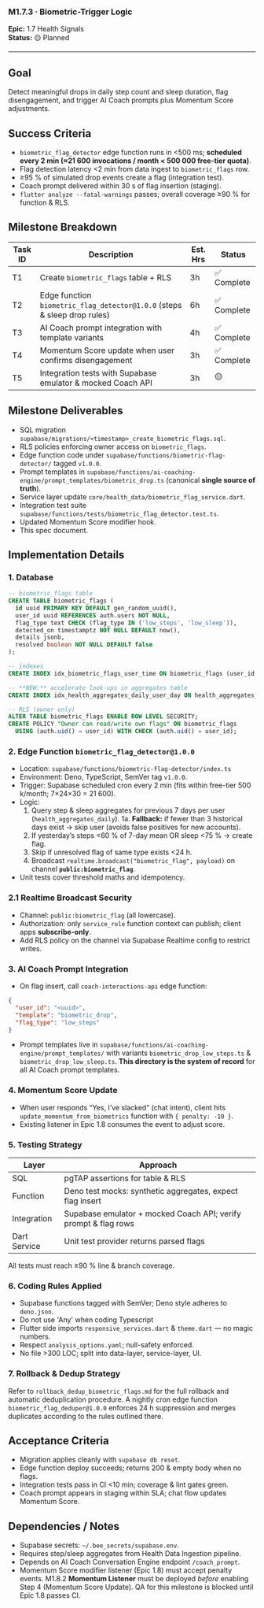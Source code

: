 ### M1.7.3 · Biometric-Trigger Logic

**Epic:** 1.7 Health Signals\
**Status:** 🟡 Planned

---

## Goal

Detect meaningful drops in daily step count and sleep duration, flag
disengagement, and trigger AI Coach prompts plus Momentum Score adjustments.

## Success Criteria

- `biometric_flag_detector` edge function runs in <500 ms; **scheduled every 2
  min (≈21 600 invocations / month &lt; 500 000 free-tier quota)**.
- Flag detection latency <2 min from data ingest to `biometric_flags` row.
- ≥95 % of simulated drop events create a flag (integration test).
- Coach prompt delivered within 30 s of flag insertion (staging).
- `flutter analyze --fatal-warnings` passes; overall coverage ≥90 % for function
  & RLS.

## Milestone Breakdown

| Task ID | Description                                                              | Est. Hrs | Status      |
| ------- | ------------------------------------------------------------------------ | -------- | ----------- |
| T1      | Create `biometric_flags` table + RLS                                     | 3h       | ✅ Complete |
| T2      | Edge function `biometric_flag_detector@1.0.0` (steps & sleep drop rules) | 6h       | ✅ Complete |
| T3      | AI Coach prompt integration with template variants                       | 4h       | ✅ Complete |
| T4      | Momentum Score update when user confirms disengagement                   | 3h       | ✅ Complete |
| T5      | Integration tests with Supabase emulator & mocked Coach API              | 3h       | 🟡          |

## Milestone Deliverables

- SQL migration `supabase/migrations/<timestamp>_create_biometric_flags.sql`.
- RLS policies enforcing owner access on `biometric_flags`.
- Edge function code under `supabase/functions/biometric-flag-detector/` tagged
  `v1.0.0`.
- Prompt templates in
  `supabase/functions/ai-coaching-engine/prompt_templates/biometric_drop.ts`
  (canonical **single source of truth**).
- Service layer update `core/health_data/biometric_flag_service.dart`.
- Integration test suite
  `supabase/functions/tests/biometric_flag_detector.test.ts`.
- Updated Momentum Score modifier hook.
- This spec document.

## Implementation Details

### 1. Database

```sql
-- biometric_flags table
CREATE TABLE biometric_flags (
  id uuid PRIMARY KEY DEFAULT gen_random_uuid(),
  user_id uuid REFERENCES auth.users NOT NULL,
  flag_type text CHECK (flag_type IN ('low_steps', 'low_sleep')),
  detected_on timestamptz NOT NULL DEFAULT now(),
  details jsonb,
  resolved boolean NOT NULL DEFAULT false
);

-- indexes
CREATE INDEX idx_biometric_flags_user_time ON biometric_flags (user_id, detected_on DESC);

-- **NEW:** accelerate look-ups in aggregates table
CREATE INDEX idx_health_aggregates_daily_user_day ON health_aggregates_daily (user_id, day DESC);

-- RLS (owner only)
ALTER TABLE biometric_flags ENABLE ROW LEVEL SECURITY;
CREATE POLICY "Owner can read/write own flags" ON biometric_flags
  USING (auth.uid() = user_id) WITH CHECK (auth.uid() = user_id);
```

### 2. Edge Function `biometric_flag_detector@1.0.0`

- Location: `supabase/functions/biometric-flag-detector/index.ts`
- Environment: Deno, TypeScript, SemVer tag `v1.0.0`.
- Trigger: Supabase scheduled cron every 2 min (fits within free-tier 500
  k/month; 7×24×30 = 21 600).
- Logic:
  1. Query step & sleep aggregates for previous 7 days per user
     (`health_aggregates_daily`). 1a. **Fallback:** if fewer than 3 historical
     days exist → skip user (avoids false positives for new accounts).
  2. If yesterday’s steps <60 % of 7-day mean OR sleep <75 % → create flag.
  3. Skip if unresolved flag of same type exists <24 h.
  4. Broadcast `realtime.broadcast("biometric_flag", payload)` on channel
     **`public:biometric_flag`**.
- Unit tests cover threshold maths and idempotency.

### 2.1 Realtime Broadcast Security

- Channel: `public:biometric_flag` (all lowercase).
- Authorization: only `service_role` function context can publish; client apps
  **subscribe-only**.
- Add RLS policy on the channel via Supabase Realtime config to restrict writes.

### 3. AI Coach Prompt Integration

- On flag insert, call `coach-interactions-api` edge function:

```json
{
  "user_id": "<uuid>",
  "template": "biometric_drop",
  "flag_type": "low_steps"
}
```

- Prompt templates live in
  `supabase/functions/ai-coaching-engine/prompt_templates/` with variants
  `biometric_drop_low_steps.ts` & `biometric_drop_low_sleep.ts`. **This
  directory is the system of record** for all AI Coach prompt templates.

### 4. Momentum Score Update

- When user responds “Yes, I’ve slacked” (chat intent), client hits
  `update_momentum_from_biometrics` function with `{ penalty: -10 }`.
- Existing listener in Epic 1.8 consumes the event to adjust score.

### 5. Testing Strategy

| Layer        | Approach                                                        |
| ------------ | --------------------------------------------------------------- |
| SQL          | pgTAP assertions for table & RLS                                |
| Function     | Deno test mocks: synthetic aggregates, expect flag insert       |
| Integration  | Supabase emulator + mocked Coach API; verify prompt & flag rows |
| Dart Service | Unit test provider returns parsed flags                         |

All tests must reach ≥90 % line & branch coverage.

### 6. Coding Rules Applied

- Supabase functions tagged with SemVer; Deno style adheres to `deno.json`.
- Do not use 'Any' when coding Typescript
- Flutter side imports `responsive_services.dart` & `theme.dart` — no magic
  numbers.
- Respect `analysis_options.yaml`; null-safety enforced.
- No file >300 LOC; split into data-layer, service-layer, UI.

### 7. Rollback & Dedup Strategy

Refer to `rollback_dedup_biometric_flags.md` for the full rollback and automatic
deduplication procedure. A nightly cron edge function
`biometric_flag_deduper@1.0.0` enforces 24 h suppression and merges duplicates
according to the rules outlined there.

## Acceptance Criteria

- Migration applies cleanly with `supabase db reset`.
- Edge function deploy succeeds; returns 200 & empty body when no flags.
- Integration tests pass in CI <10 min; coverage & lint gates green.
- Coach prompt appears in staging within SLA; chat flow updates Momentum Score.

## Dependencies / Notes

- Supabase secrets: `~/.bee_secrets/supabase.env`.
- Requires step/sleep aggregates from Health Data Ingestion pipeline.
- Depends on AI Coach Conversation Engine endpoint `/coach_prompt`.
- Momentum Score modifier listener (Epic 1.8) must accept penalty events. M1.8.2
  **Momentum Listener** must be deployed _before_ enabling Step 4 (Momentum
  Score Update). QA for this milestone is blocked until Epic 1.8 passes CI.
